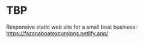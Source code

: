 # TBP
Responsive static web site for a small boat business:
https://fazanaboatexcursions.netlify.app/
